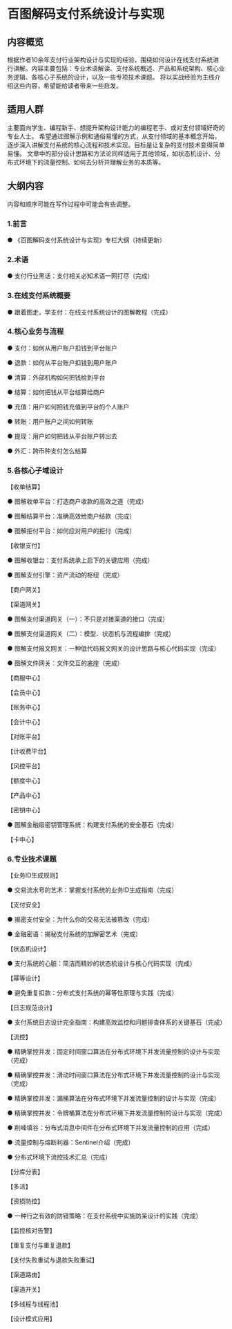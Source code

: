 # 百图解码支付系统设计与实现
## 内容概览
根据作者10余年支付行业架构设计与实现的经验，围绕如何设计在线支付系统进行讲解。内容主要包括：专业术语解读、支付系统概述、产品和系统架构、核心业务逻辑、各核心子系统的设计，以及一些专项技术课题。
将以实战经验为主线介绍这些内容，希望能给读者带来一些启发。

## 适用人群
主要面向学生、编程新手、想提升架构设计能力的编程老手、或对支付领域好奇的专业人士。
希望通过图解示例和通俗易懂的方式，从支付领域的基本概念开始，逐步深入讲解支付系统的核心流程和技术实现。目标是让复杂的支付技术变得简单易懂。
文章中的部分设计思路和方法论同样适用于其他领域，如状态机设计、分布式环境下的流量控制、如何去分析并理解业务的本质等。


## 
## 大纲内容
内容和顺序可能在写作过程中可能会有些调整。

### 1.前言

● 《百图解码支付系统设计与实现》专栏大纲（持续更新）

### 2.术语

● 支付行业黑话：支付相关必知术语一网打尽（完成）

### 3.在线支付系统概要

● 跟着图走，学支付：在线支付系统设计的图解教程（完成）

### 4.核心业务与流程

● 支付：如何从用户账户扣钱到平台账户

● 退款：如何从平台账户扣钱到用户账户

● 清算：外部机构如何把钱给到平台

● 结算：如何把钱从平台结算给商户

● 充值：用户如何把钱充值到平台的个人账户

● 转账：用户账户之间如何转账

● 提现：用户如何把钱从平台账户转出去

● 外汇：跨币种支付怎么结算

### 5.各核心子域设计

【收单结算】

● 图解收单平台：打造商户收款的高效之道（完成）

● 图解结算平台：准确高效给商户结款（完成）

● 图解拒付平台：如何应对用户的拒付（完成）

【收银支付】

● 图解收银台：支付系统承上启下的关键应用（完成）

● 图解支付引擎：资产流动的枢纽（完成）

【商户网关】

【渠道网关】

● 图解支付渠道网关（一）：不只是对接渠道的接口（完成）

● 图解支付渠道网关（二）：模型、状态机与流程编排（完成）

● 图解支付报文网关：一种低代码报文网关的设计思路与核心代码实现（完成）

● 图解文件网关：文件交互的底座（完成）

【商服中心】

【会员中心】

【账务中心】

【会计中心】

【对账平台】

【计收费平台】

【风控平台】

【额度中心】

【产品中心】

【密钥中心】

● 图解金融级密钥管理系统：构建支付系统的安全基石（完成）

【卡中心】

### 6.专业技术课题

【业务ID生成规则】

● 交易流水号的艺术：掌握支付系统的业务ID生成指南（完成）

【支付安全】

● 揭密支付安全：为什么你的交易无法被篡改（完成）

● 金融密语：揭秘支付系统的加解密艺术（完成）

【状态机设计】

● 支付系统的心脏：简洁而精妙的状态机设计与核心代码实现（完成）

【幂等设计】

● 避免重复扣款：分布式支付系统的幂等性原理与实践（完成）

【日志规范设计】

● 支付系统日志设计完全指南：构建高效监控和问题排查体系的关键基石（完成）

【流控】

● 精确掌控并发：固定时间窗口算法在分布式环境下并发流量控制的设计与实现（完成）

● 精确掌控并发：滑动时间窗口算法在分布式环境下并发流量控制的设计与实现（完成）

● 精确掌控并发：漏桶算法在分布式环境下并发流量控制的设计与实现（完成）

● 精确掌控并发：令牌桶算法在分布式环境下并发流量控制的设计与实现（完成）

● 削峰填谷：分布式消息中间件在分布式环境下并发流量控制的应用（完成）

● 流量控制与熔断利器：Sentinel介绍（完成）

● 分布式环境下流控技术汇总（完成）

【分库分表】

【多活】

【资损防控】

● 一种行之有效的防错策略：在支付系统中实施防呆设计的实践（完成）

【监控核对告警】

【重复支付与重复退款】

【支付失败重试与退款失败重试】

【渠道路由】

【渠道开关】

【多线程与线程池】

【设计模式应用】

